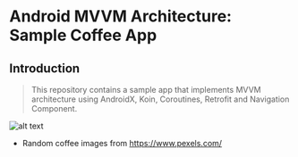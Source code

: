 # Android MVVM Architecture: Sample Coffee App

## Introduction

> This repository contains a sample app that implements MVVM architecture using AndroidX, Koin, Coroutines, Retrofit and Navigation Component.

![alt text](https://raw.githubusercontent.com/ranieripieper/android-sample-mvvm-coffee-drinks/master/images/screenshot.png)

* Random coffee images from https://www.pexels.com/